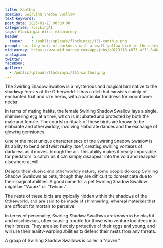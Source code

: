 ```yaml
---
title: Xanthus
species: Swirling Shadow Swallow
text-keywords: 
post_date: 2023-01-18 00:00:00
categories: FlockingAI
tags: FlockingAI Birds MidJourney 
header      :
  teaser    : /public/uploads/flockingai/151-xanthus.png
prompt: swirling void of darkness with a small yellow bird in the center trying to escape , on a white background
midjourney: https://www.midjourney.com/app/jobs/a9723f18-6873-4f3f-8a0c-ffdb4e154aa9
instagram: 
twitter: 
facebook: 
gallery: 
  - /public/uploads/flockingai/151-xanthus.png
---
```


The Swirling Shadow Swallow is a mysterious and magical bird native to the shadowy forests of the Otherworld. It has a diet that consists mainly of enchanted fruit and rare herbs, with a particular fondness for moonflower nectar.

In terms of mating habits, the female Swirling Shadow Swallow lays a single, shimmering egg at a time, which is incubated and protected by both the male and female. The courtship rituals of these birds are known to be elaborate and otherworldly, involving elaborate dances and the exchange of glowing gemstones.

One of the most unique characteristics of the Swirling Shadow Swallow is its ability to bend and twist reality itself, creating swirling vortexes of darkness as it moves through the air. This ability makes it nearly impossible for predators to catch, as it can simply disappear into the void and reappear elsewhere at will.

Despite their elusive and otherworldly nature, some people do keep Swirling Shadow Swallows as pets, though they are difficult to domesticate due to their magical abilities. A good name for a pet Swirling Shadow Swallow might be "Vortex" or "Twister."

The nests of these birds are typically hidden within the shadows of the Otherworld, and are said to be made of shimmering, ethereal materials that are difficult for mortals to perceive.

In terms of personality, Swirling Shadow Swallows are known to be playful and mischievous, often causing trouble for those who venture too deep into their forests. They are also fiercely protective of their eggs and young, and will use their reality-warping abilities to defend their nests from any threats.

A group of Swirling Shadow Swallows is called a "coven."

